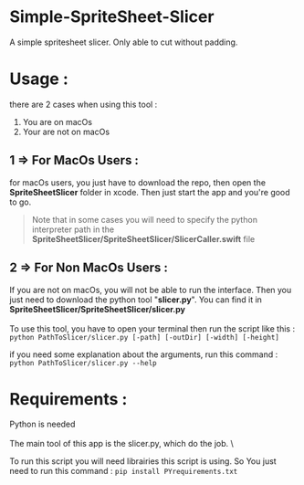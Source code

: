 # Simple-SpriteSheet-Slicer
A simple spritesheet slicer. Only able to cut without padding.

# Usage :
there are 2 cases when using this tool :
1. You are on macOs
2. Your are not on macOs

  ## 1 => For MacOs Users :
  
  for macOs users, you just have to download the repo, then open the **SpriteSheetSlicer** folder in xcode. Then just start the app and you're good to go.

  > Note that in some cases you will need to specify the python interpreter path in the **SpriteSheetSlicer/SpriteSheetSlicer/SlicerCaller.swift** file

  ## 2 => For Non MacOs Users :
  If you are not on macOs, you will not be able to run the interface. Then you just need to download the python tool "**slicer.py**". You can find it in **SpriteSheetSlicer/SpriteSheetSlicer/slicer.py**\
  \
  To use this tool, you have to open your terminal then run the script like this : \
  `python PathToSlicer/slicer.py [-path] [-outDir] [-width] [-height]`

  if you need some explanation about the arguments, run this command : `python PathToSlicer/slicer.py --help`
# Requirements :
Python is needed \
\
The main tool of this app is the slicer.py, which do the job. \

To run this script you will need librairies this script is using. So You just need to run this command : `pip install PYrequirements.txt`
